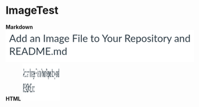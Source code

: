 # ImageTest
**Markdown**
![RepositoryImage](images/RepositoryImage.png)
**HTML**
<img src="images/RepositoryImage.png" alt="RepositoryImage" width="100" height="100">

